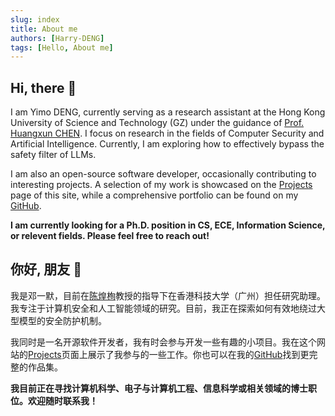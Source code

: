 ```yaml
---
slug: index
title: About me
authors: [Harry-DENG]
tags: [Hello, About me]
---
```



## Hi, there 🫡
I am Yimo DENG, currently serving as a research assistant at the Hong Kong University of Science and Technology (GZ) under the guidance of [Prof. Huangxun CHEN](/https://www.chenhuangxun.com/). I focus on research in the fields of Computer Security and Artificial Intelligence. Currently, I am exploring how to effectively bypass the safety filter of LLMs.

I am also an open-source software developer, occasionally contributing to interesting projects. A selection of my work is showcased on the [Projects](/Project) page of this site, while a comprehensive portfolio can be found on my [GitHub](https://github.com/Harry-Deng).

**I am currently looking for a Ph.D. position in CS, ECE, Information Science, or relevent fields. Please feel free to reach out!**


## 你好, 朋友 👋
我是邓一默，目前在[陈煌栒](/https://www.chenhuangxun.com/)教授的指导下在香港科技大学（广州）担任研究助理。我专注于计算机安全和人工智能领域的研究。目前，我正在探索如何有效地绕过大型模型的安全防护机制。

我同时是一名开源软件开发者，我有时会参与开发一些有趣的小项目。我在这个网站的[Projects](/Project)页面上展示了我参与的一些工作。你也可以在我的[GitHub](https://github.com/Harry-Deng)找到更完整的作品集。

**我目前正在寻找计算机科学、电子与计算机工程、信息科学或相关领域的博士职位。欢迎随时联系我！**